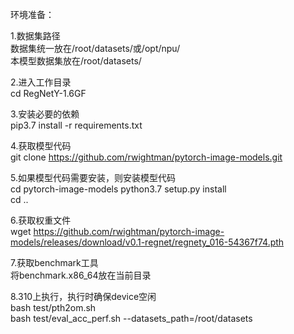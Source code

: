 环境准备：  

1.数据集路径  
数据集统一放在/root/datasets/或/opt/npu/  
本模型数据集放在/root/datasets/  

2.进入工作目录  
cd RegNetY-1.6GF  

3.安装必要的依赖  
pip3.7 install -r requirements.txt 

4.获取模型代码  
git clone https://github.com/rwightman/pytorch-image-models.git 

5.如果模型代码需要安装，则安装模型代码  
cd pytorch-image-models
python3.7 setup.py install  
cd ..  

6.获取权重文件  
wget https://github.com/rwightman/pytorch-image-models/releases/download/v0.1-regnet/regnety_016-54367f74.pth

7.获取benchmark工具  
将benchmark.x86_64放在当前目录  

8.310上执行，执行时确保device空闲  
bash test/pth2om.sh  
bash test/eval_acc_perf.sh --datasets_path=/root/datasets  
